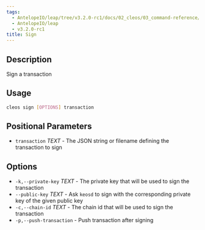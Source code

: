 ```yaml
---
tags:
  - AntelopeIO/leap/tree/v3.2.0-rc1/docs/02_cleos/03_command-reference/sign.md
  - AntelopeIO/leap
  - v3.2.0-rc1
title: Sign
---
```

## Description
Sign a transaction

## Usage
```sh
cleos sign [OPTIONS] transaction
```

## Positional Parameters
- `transaction` _TEXT_ - The JSON string or filename defining the transaction to sign

## Options
- `-k,--private-key` _TEXT_ - The private key that will be used to sign the transaction
- `--public-key` _TEXT_ - Ask `keosd` to sign with the corresponding private key of the given public key
- `-c,--chain-id` _TEXT_ - The chain id that will be used to sign the transaction
- `-p,--push-transaction` - Push transaction after signing
